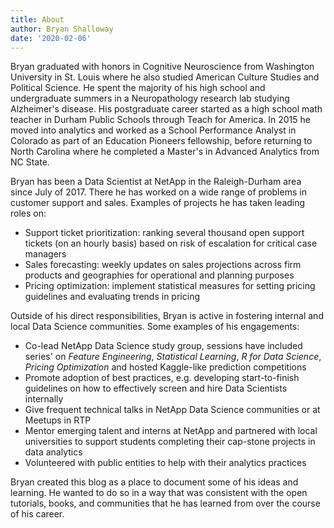 ```yaml
---
title: About
author: Bryan Shalloway
date: '2020-02-06'
---
```


Bryan graduated with honors in Cognitive Neuroscience from Washington University in St. Louis where he also studied American Culture Studies and Political Science. He spent the majority of his high school and undergraduate summers in a Neuropathology research lab studying Alzheimer's disease. His postgraduate career started as a high school math teacher in Durham Public Schools through Teach for America. In 2015 he moved into analytics and worked as a School Performance Analyst in Colorado as part of an Education Pioneers fellowship, before returning to North Carolina where he completed a Master's in Advanced Analytics from NC State. 

Bryan has been a Data Scientist at NetApp in the Raleigh-Durham area since July of 2017. There he has worked on a wide range of problems in customer support and sales. Examples of projects he has taken leading roles on:

* Support ticket prioritization: ranking several thousand open support tickets (on an hourly basis) based on risk of escalation for critical case managers
* Sales forecasting: weekly updates on sales projections across firm products and geographies for operational and planning purposes
* Pricing optimization: implement statistical measures for setting pricing guidelines and evaluating trends in pricing

Outside of his direct responsibilities, Bryan is active in fostering internal and local Data Science communities. Some examples of his engagements:

* Co-lead NetApp Data Science study group, sessions have included series' on *Feature Engineering*, *Statistical Learning*, *R for Data Science*, *Pricing Optimization* and hosted Kaggle-like prediction competitions
* Promote adoption of best practices, e.g. developing start-to-finish guidelines on how to effectively screen and hire Data Scientists internally
* Give frequent technical talks in NetApp Data Science communities or at Meetups in RTP
* Mentor emerging talent and interns at NetApp and partnered with local universities to support students completing their cap-stone projects in data analytics
* Volunteered with public entities to help with their analytics practices

Bryan created this blog as a place to document some of his ideas and learning. He wanted to do so in a way that was consistent with the open tutorials, books, and communities that he has learned from over the course of his career.
